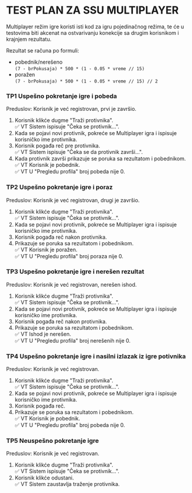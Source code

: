 # TEST PLAN ZA SSU MULTIPLAYER

Multiplayer režim igre koristi isti kod za igru pojedinačnog režima, te će u testovima biti akcenat na ostvarivanju 
konekcije sa drugim korisnikom i krajnjem rezultatu.

Rezultat se računa po formuli: 
- pobednik/nerešeno  
`(7 - brPokusaja) * 500 * (1 - 0.05 * vreme // 15)`
- poražen  
`(7 - brPokusaja) * 500 * (1 - 0.05 * vreme // 15) // 2`

### TP1 Uspešno pokretanje igre i pobeda
Preduslov: Korisnik je već registrovan, prvi je završio. 
1. Korisnik klikće dugme "Traži protivnika".  
:white_check_mark: VT Sistem ispisuje "Čeka se protivnik...".
2. Kada se pojavi novi protivnik, pokreće se Multiplayer igra i ispisuje korisničko ime protivnika.
3. Korisnik pogađa reč pre protivnika.  
:white_check_mark: VT Sistem ispisuje "Čeka se da protivnik završi...".   
4. Kada protivnik završi prikazuje se poruka sa rezultatom i pobednikom.   
:white_check_mark: VT Korisnik je pobednik.  
:white_check_mark: VT U "Pregledu profila" broj pobeda nije 0.

### TP2 Uspešno pokretanje igre i poraz
Preduslov: Korisnik je već registrovan, drugi je završio. 
1. Korisnik klikće dugme "Traži protivnika".  
:white_check_mark: VT Sistem ispisuje "Čeka se protivnik...".
2. Kada se pojavi novi protivnik, pokreće se Multiplayer igra i ispisuje korisničko ime protivnika.
3. Korisnik pogađa reč nakon protivnika.
4. Prikazuje se poruka sa rezultatom i pobednikom.   
:white_check_mark: VT Korisnik je poražen.   
:white_check_mark: VT U "Pregledu profila" broj poraza nije 0.

### TP3 Uspešno pokretanje igre i nerešen rezultat
Preduslov: Korisnik je već registrovan, nerešen ishod. 
1. Korisnik klikće dugme "Traži protivnika".  
:white_check_mark: VT Sistem ispisuje "Čeka se protivnik...".
2. Kada se pojavi novi protivnik, pokreće se Multiplayer igra i ispisuje korisničko ime protivnika.
3. Korisnik pogađa reč nakon protivnika.
4. Prikazuje se poruka sa rezultatom i pobednikom.   
:white_check_mark: VT Ishod je nerešen.  
:white_check_mark: VT U "Pregledu profila" broj nerešenih nije 0.


### TP4 Uspešno pokretanje igre i nasilni izlazak iz igre potivnika
Preduslov: Korisnik je već registrovan. 
1. Korisnik klikće dugme "Traži protivnika".  
:white_check_mark: VT Sistem ispisuje "Čeka se protivnik...".
2. Kada se pojavi novi protivnik, pokreće se Multiplayer igra i ispisuje korisničko ime protivnika.
3. Korisnik pogađa reč.
4. Prikazuje se poruka sa rezultatom i pobednikom.   
:white_check_mark: VT Korisnik je pobednik.  
:white_check_mark: VT U "Pregledu profila" broj pobeda nije 0.

### TP5 Neuspešno pokretanje igre 
Preduslov: Korisnik je već registrovan.
1. Korisnik klikće dugme "Traži protivnika".  
:white_check_mark: VT Sistem ispisuje "Čeka se protivnik...".
2. Korisnik klikće odustani.  
:white_check_mark: VT Sistem zaustavlja traženje protivnika.


